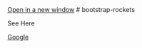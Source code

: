 <html>
<head>
	<a href="http://www.google.com" onclick="return ! window.open(this.href);">Open in a new window</a>
</head>
<body>
# bootstrap-rockets

See Here

<a href="http://www.google.com" target="_blank">Google</a>
</body>
</html>